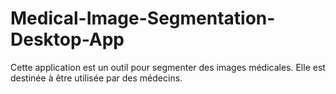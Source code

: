 # Medical-Image-Segmentation-Desktop-App
Cette application est un outil pour segmenter des images médicales. Elle est destinée à être utilisée par des médecins.

